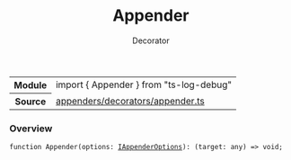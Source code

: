 <header class="symbol-info-header">    <h1 id="appender">Appender</h1>    <label class="symbol-info-type-label decorator">Decorator</label>      </header>
<section class="symbol-info">      <table class="is-full-width">        <tbody>        <tr>          <th>Module</th>          <td>            <div class="lang-typescript">                <span class="token keyword">import</span> { Appender }                 <span class="token keyword">from</span>                 <span class="token string">"ts-log-debug"</span>                            </div>          </td>        </tr>        <tr>          <th>Source</th>          <td>            <a href="https://github.com/romakita/log-debug/blob/v5.0.0/src/appenders/decorators/appender.ts#L0-L0">                appenders/decorators/appender.ts            </a>        </td>        </tr>                </tbody>      </table>    </section>

### Overview

<pre><code class="typescript-lang">function <span class="token function">Appender</span><span class="token punctuation">(</span>options<span class="token punctuation">:</span> <a href="#api/common/appenders/iappenderoptions"><span class="token">IAppenderOptions</span></a><span class="token punctuation">)</span><span class="token punctuation">:</span> <span class="token punctuation">(</span>target<span class="token punctuation">:</span> <span class="token keyword">any</span><span class="token punctuation">)</span> => <span class="token keyword">void</span><span class="token punctuation">;</span></code></pre>
